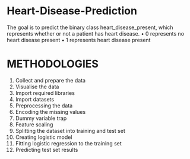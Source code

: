 # Heart-Disease-Prediction
The goal is to predict the binary class heart_disease_present, which represents whether or not a patient has heart disease.
•	0 represents no heart disease present
•	1 represents heart disease present

# METHODOLOGIES
1. Collect and prepare the data
2. Visualise the data
3. Import required libraries
4. Import datasets
5. Preprocessing the data
6. Encoding the missing values
7. Dummy variable trap
8. Feature scaling
9. Splitting the dataset into training and test set
10. Creating logistic model
11. Fitting logistic regression to the training set
12. Predicting test set results

